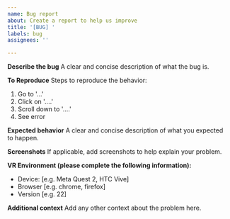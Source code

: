 ```yaml
---
name: Bug report
about: Create a report to help us improve
title: '[BUG] '
labels: bug
assignees: ''

---
```


**Describe the bug**
A clear and concise description of what the bug is.

**To Reproduce**
Steps to reproduce the behavior:
1. Go to '...'
2. Click on '....'
3. Scroll down to '....'
4. See error

**Expected behavior**
A clear and concise description of what you expected to happen.

**Screenshots**
If applicable, add screenshots to help explain your problem.

**VR Environment (please complete the following information):**
 - Device: [e.g. Meta Quest 2, HTC Vive]
 - Browser [e.g. chrome, firefox]
 - Version [e.g. 22]

**Additional context**
Add any other context about the problem here.
